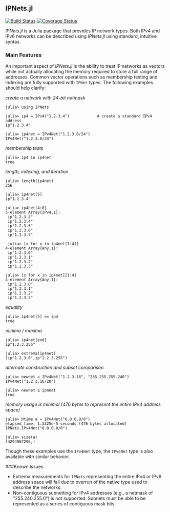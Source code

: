 ## IPNets.jl
[![Build Status](https://travis-ci.org/sbromberger/IPNets.jl.svg?branch=master)](https://travis-ci.org/sbromberger/IPNets.jl)
[![Coverage Status](https://img.shields.io/coveralls/sbromberger/IPNets.jl.svg)](https://coveralls.io/r/sbromberger/IPNets.jl?branch=master)

*IPNets.jl* is a Julia package that provides IP network types. Both IPv4 and IPv6
networks can be described using *IPNets.jl* using standard, intuitive syntax.


### Main Features

An important aspect of *IPNets.jl* is the ability to treat IP networks as
vectors while not actually allocating the memory required to store a full
range of addresses. Common vector operations such as membership testing and
indexing are fully supported with `IPNet` types. The following examples should
help clarify:

*create a network with 24-bit netmask*
```
julia> using IPNets

julia> ip4 = IPv4("1.2.3.4")            # create a standard IPv4 address
ip"1.2.3.4"

julia> ip4net = IPv4Net("1.2.3.0/24")
IPv4Net("1.2.3.0/24")

```
*membership tests*
```
julia> ip4 in ip4net
true
```

*length, indexing, and iteration*
```
julia> length(ip4net)
256

julia> ip4net[5]
ip"1.2.3.4"

julia> ip4net[4:8]
5-element Array{IPv4,1}:
 ip"1.2.3.3"
 ip"1.2.3.4"
 ip"1.2.3.5"
 ip"1.2.3.6"
 ip"1.2.3.7"

 julia> [x for x in ip4net[1:4]]
4-element Array{Any,1}:
 ip"1.2.3.0"
 ip"1.2.3.1"
 ip"1.2.3.2"
 ip"1.2.3.3"

julia> [x for x in ip4net][1:4]
4-element Array{Any,1}:
 ip"1.2.3.0"
 ip"1.2.3.1"
 ip"1.2.3.2"
 ip"1.2.3.3"
```

*equality*
```
julia> ip4net[5] == ip4
true
```

*minima / maxima*
```
julia> ip4net[end]
ip"1.2.3.255"

julia> extrema(ip4net)
(ip"1.2.3.0",ip"1.2.3.255")
```

*alternate construction and subset comparison*
```
julia> newnet = IPv4Net("1.2.3.16", "255.255.255.240")
IPv4Net("1.2.3.16/28")

julia> newnet ⊆ ip4net
true
```

*memory usage is minimal (476 bytes to represent the entire IPv4 address space)*
```
julia> @time a = IPv4Net("0.0.0.0/0")
elapsed time: 1.3325e-5 seconds (476 bytes allocated)
IPNets.IPv4Net("0.0.0.0/0")

julia> size(a)
(4294967296,)
```

Though these examples use the `IPv4Net` type, the `IPv6Net` type is also available with similar behavior.

###Known Issues
- Extrema measurements for `IPNets` representing the entire IPv4 or IPv6 address
space will fail due to overrun of the native type used to describe the networks.
- Non-contiguous subnetting for IPv4 addresses (e.g., a netmask of "255.240.255.0")
is not supported. Subnets must be able to be represented as a series of contiguous mask bits.
